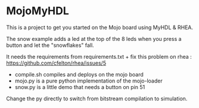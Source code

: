 # MojoMyHDL

This is a project to get you started on the Mojo board using MyHDL & RHEA.

The snow example adds a led at the top of the 8 leds when you press a button and let the "snowflakes" fall.

It needs the requirements from requirements.txt + fix this problem on rhea : https://github.com/cfelton/rhea/issues/5

- compile.sh compiles and deploys on the mojo board
- mojo.py is a pure python implementation of the mojo-loader
- snow.py is a little demo that needs a button on pin 51

Change the py directly to switch from bitstream compilation to simulation.
